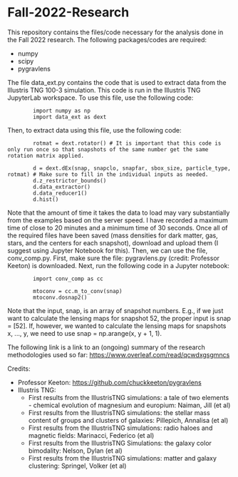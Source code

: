 # Fall-2022-Research

This repository contains the files/code necessary for the analysis done in the Fall 2022 research. The following packages/codes are required:

* numpy
* scipy
* pygravlens

The file data_ext.py contains the code that is used to extract data from the Illustris TNG 100-3 simulation. This code is run in the Illustris TNG JupyterLab workspace. To use this file, use the following code:

            import numpy as np
            import data_ext as dext
            
Then, to extract data using this file, use the following code:

            rotmat = dext.rotator() # It is important that this code is only run once so that snapshots of the same number get the same rotation matrix applied.

            d = dext.dEx(snap, snapclo, snapfar, sbox_size, particle_type, rotmat) # Make sure to fill in the individual inputs as needed. 
            d.z_restrictor_bounds()
            d.data_extractor()
            d.data_reducer1()
            d.hist()

Note that the amount of time it takes the data to load may vary substantially from the examples based on the server speed. I have recorded a maximum time of close to 20 minutes and a minimum time of 30 seconds. Once all of the required files have been saved (mass densities for dark matter, gas, stars, and the centers for each snapshot), download and upload them (I suggest using Jupyter Notebook for this). Then, we can use the file, conv_comp.py. First, make sure the file: pygravlens.py (credit: Professor Keeton) is downloaded. Next, run the following code in a Jupyter notebook:

            import conv_comp as cc
            
            mtoconv = cc.m_to_conv(snap)
            mtoconv.dosnap2()

Note that the input, snap, is an array of snapshot numbers. E.g., if we just want to calculate the lensing maps for snapshot 52, the proper input is snap = [52]. If, however, we wanted to calculate the lensing maps for snapshots x, ..., y, we need to use snap = np.arange(x, y + 1, 1).

The following link is a link to an (ongoing) summary of the research methodologies used so far: 
https://www.overleaf.com/read/qcwdxgsgmncs

Credits:

* Professor Keeton: https://github.com/chuckkeeton/pygravlens
* Illustris TNG:
  * First results from the IllustrisTNG simulations: a tale of two elements - chemical evolution of magnesium and europium: Naiman, Jill (et al)
  * First results from the IllustrisTNG simulations: the stellar mass content of groups and clusters of galaxies:  Pillepich, Annalisa (et al)
  * First results from the IllustrisTNG simulations: radio haloes and magnetic fields: Marinacci, Federico (et al)
  * First results from the IllustrisTNG Simulations: the galaxy color bimodality: Nelson, Dylan (et al)
  * First results from the IllustrisTNG simulations: matter and galaxy clustering: Springel, Volker (et al)
